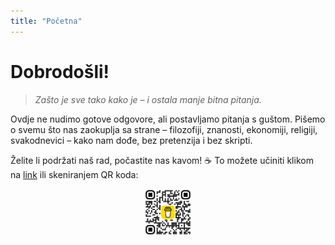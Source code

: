 ```yaml
---
title: "Početna" 
---
```


# Dobrodošli!

> *Zašto je sve tako kako je – i ostala manje bitna pitanja.*

Ovdje ne nudimo gotove odgovore, ali postavljamo pitanja s guštom. Pišemo o svemu što nas zaokuplja sa strane – filozofiji, znanosti, ekonomiji, religiji, svakodnevici – kako nam dođe, bez pretenzija i bez skripti.

Želite li podržati naš rad, počastite nas kavom! :coffee:
To možete učiniti klikom na [link](https://buymeacoffee.com/peripatetika) ili skeniranjem QR koda:

<div class="center-image">
    <img src="images/bmc_qr.png" alt="QR kod">
</div>

<style>
.center-image {
    text-align: center;
}

.center-image img {
    max-width: 15%;
    height: auto;
}
</style>